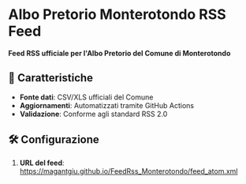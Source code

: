 # Albo Pretorio Monterotondo RSS Feed  
**Feed RSS ufficiale per l'Albo Pretorio del Comune di Monterotondo**  

## 📡 Caratteristiche  
- **Fonte dati**: CSV/XLS ufficiali del Comune  
- **Aggiornamenti**: Automatizzati tramite GitHub Actions  
- **Validazione**: Conforme agli standard RSS 2.0  

## 🛠️ Configurazione  
1. **URL del feed**: https://magantgiu.github.io/FeedRss_Monterotondo/feed_atom.xml
